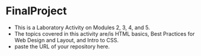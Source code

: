 # FinalProject
- This is a Laboratory Activity on Modules 2, 3, 4, and 5.
- The topics covered in this activity are/is HTML basics, Best Practices for Web Design and Layout, and Intro to CSS.
- paste the URL of your repository here.
